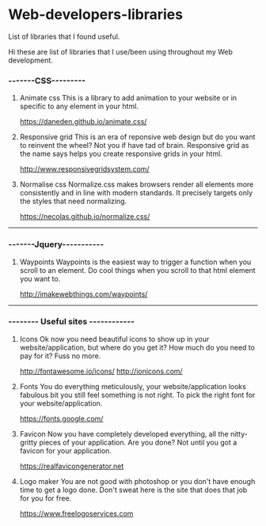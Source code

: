 # Web-developers-libraries
List of libraries that I found useful.


Hi these are list of libraries that I use/been using throughout my Web development.

### -------CSS---------
1. Animate css
	This is a library to add animation to your website or in specific to any element in your html. 
	
	https://daneden.github.io/animate.css/


2. Responsive grid
	This is an era of reponsive web design but do you want to reinvent the wheel? Not you if have tad of brain.
	Responsive grid as the name says helps you create responsive grids in your html.
	
	http://www.responsivegridsystem.com/


3. Normalise css
	Normalize.css makes browsers render all elements more consistently and in line with modern standards.
        It precisely targets only the styles that need normalizing.

	https://necolas.github.io/normalize.css/

----------------------


### -------Jquery-----------

1. Waypoints 
	Waypoints is the easiest way to trigger a function when you scroll to an element. Do cool things when you scroll to that html element you want to. 
	
	http://imakewebthings.com/waypoints/



----------------------

### -------- Useful sites ------------
	
1. Icons
	Ok now you need beautiful icons to show up in your website/application, but where do you get it? How much do you need to pay for it?
	Fuss no more.
	
	http://fontawesome.io/icons/
	http://ionicons.com/

2. Fonts 
	You do everything meticulously, your website/application looks fabulous bit you still feel something is not right.
	To pick the right font for your website/application.
	
	https://fonts.google.com/


3. Favicon
	Now you have completely developed everything, all the nitty-gritty pieces of your application. Are you done? Not until you got a favicon for your application.

	https://realfavicongenerator.net


4. Logo maker
	You are not good with photoshop or you don't have enough time to get a logo done. Don't sweat here is the site that does that job for you for free.
	
	https://www.freelogoservices.com
